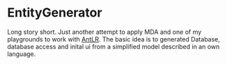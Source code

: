 # EntityGenerator
Long story short. Just another attempt to apply MDA and one of my playgrounds to work with [AntLR](https://www.antlr.org/). The basic idea is to generated Database, database access and inital ui from
a simplified model described in an own language.
